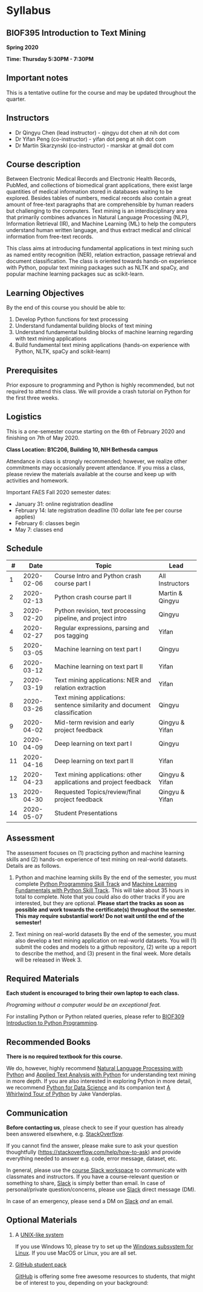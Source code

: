 # Syllabus
## BIOF395 Introduction to Text Mining

**Spring 2020**

**Time: Thursday 5:30PM - 7:30PM**

Important notes
---------------
This is a tentative outline for the course and may be updated throughout the quarter.


<!---
To interact with the materials in the repo using [JupyterLab](https://jupyterlab.readthedocs.io/en/stable/) (via [Binder](https://mybinder.org/)), please click the button below.

[![Binder](https://mybinder.org/badge.svg)](https://mybinder.org/v2/gh/marskar/biof309_fall2018/master?urlpath=lab)

Additionally, the [Jupyter Notebooks (`ipynb` files)](https://jupyterlab.readthedocs.io/en/stable/user/notebook.html) in this repo can be opened in [Google colab](https://colab.research.google.com) by clicking the icon below.

<a href="http://colab.research.google.com/github/marskar/biof309_fall2018/blob/master/index.ipynb"><img src="https://colab.research.google.com/img/colab_favicon_256px.png" width="48"></a>
-->

Instructors
-----------

* Dr Qingyu Chen (lead instructor) - qingyu dot chen at nih dot com
* Dr Yifan Peng (co-instructor) - yifan dot peng at nih dot com
* Dr Martin Skarzynski (co-instructor) - marskar at gmail dot com





Course description
------------------
Between Electronic Medical Records and Electronic Health Records, PubMed, and collections of biomedical grant
applications, there exist large quantities of medical information stored in databases waiting to be explored.
Besides tables of numbers, medical records also contain a great amount of free-text paragraphs that are
comprehensible by human readers but challenging to the computers. Text mining is an interdisciplinary area that
primarily combines advances in Natural Language Processing (NLP), Information Retrieval (IR), and Machine
Learning (ML) to help the computers understand human written language, and thus extract medical and clinical
information from free-text records. 

This class aims at introducing fundamental applications in text mining such as
named entity recognition (NER), relation extraction, passage retrieval and document classification.
The class is oriented towards hands-on experience with Python, popular text mining packages such as NLTK and spaCy, and popular machine learning packages suc as scikit-learn.

Learning Objectives
-------------------
By the end of this course you should be able to:
1. Develop Python functions for text processing
2. Understand fundamental building blocks of text mining
3. Understand fundamental building blocks of machine learning regarding with text mining applications 
4. Build fundamental text mining applications (hands-on experience with Python, NLTK, spaCy and scikit-learn)

Prerequisites
-------------

Prior exposure to programming and Python is highly recommended, but not required to attend this class. We will provide a crash tutorial on Python for the first three weeks.

Logistics
---------

This is a one-semester course starting on the 6th of February 2020 and finishing on 7th of May 2020.

**Class Location: B1C206, Building 10, NIH Bethesda campus**

Attendance in class is strongly recommended; however, we realize other commitments may occasionally prevent attendance. If you miss a class, please review the materials available at the course and keep up with activities and homework.

Important FAES Fall 2020 semester dates:
* January 31: online registration deadline 
* February 14: late registration deadline (10 dollar late fee per course applies)
* February 6: classes begin
* May 7: classes end

Schedule
--------

| #  | Date       | Topic                                        | Lead              |
|----|------------|----------------------------------------------|-------------------|
| 1  | 2020-02-06 | Course Intro and Python crash course part I  | All Instructors   |
| 2  | 2020-02-13 | Python crash course part II                  | Martin & Qingyu   |
| 3  | 2020-02-20 | Python revision, text processing pipeline, and project intro | Qingyu|
| 4  | 2020-02-27 | Regular expressions, parsing and pos tagging | Yifan             |
| 5  | 2020-03-05 | Machine learning on text part I              | Qingyu            |
| 6  | 2020-03-12 | Machine learning on text part II             | Yifan             |
| 7  | 2020-03-19 | Text mining applications: NER and relation extraction | Yifan    |
| 8  | 2020-03-26 | Text mining applications: sentence similarity and document classification | Qingyu|
| 9  | 2020-04-02 | Mid-term revision and early project feedback | Qingyu & Yifan    |
| 10 | 2020-04-09 | Deep learning on text part I                 | Qingyu            |
| 11 | 2020-04-16 | Deep learning on text part II                | Yifan             |
| 12 | 2020-04-23 | Text mining applications: other applications and project feedback  | Qingyu & Yifan|
| 13 | 2020-04-30 | Requested Topics/review/final project feedback | Qingyu & Yifan    |
| 14 | 2020-05-07 | Student Presentations                        |                   |


Assessment
--------
The assessment focuses on (1) practicing python and machine learning skills and (2) hands-on experience of text mining on real-world datasets. Details are as follows.

1. Python and machine learning skills
By the end of the semester, you must complete [Python Programming Skill Track](https://www.datacamp.com/tracks/python-programming) and [Machine Learning Fundamentals with Python Skill Track](https://www.datacamp.com/tracks/machine-learning-fundamentals-with-python). 
This will take about 35 hours in total to complete. Note that you could also do other tracks if you are interested, but they are optional. **Please start the tracks as soon as possible and work towards the certificate(s) throughout the semester. This may require substantial work! Do not wait until the end of the semester!**

2. Text mining on real-world datasets
By the end of the semester, you must also develop a text mining application on real-world datasets. You will (1) submit the codes and models to a github repository, (2) write up a report to describe the method, and (3) present in the final week. More details will be released in Week 3. 


Required Materials
------------------

**Each student is encouraged to bring their own laptop to each class.**

*Programing without a computer would be an exceptional feat.*

For installing Python or Python related queries, please refer to [BIOF309 Introduction to Python Programming](https://github.com/marskar/biof309_fall2018/). 


Recommended Books
-----------------
**There is no required textbook for this course.**

We do, however, highly recommend [Natural Language Processing with Python](https://www.nltk.org/book/) and [Applied Text Analysis with Python](http://shop.oreilly.com/product/0636920052555.do) for understanding text mining in more depth. If you are also interested in exploring Python in more detail, we recommend [Python for Data Science](https://github.com/jakevdp/PythonDataScienceHandbook) and its companion text [A Whirlwind Tour of Python](https://github.com/jakevdp/WhirlwindTourOfPython) by Jake Vanderplas.

Communication
------------

**Before contacting us**, please check to see if your question has already been answered elsewhere, e.g. [StackOverflow](https://stackoverflow.com/).

If you cannot find the answer, please make sure to ask your question thoughtfully (https://stackoverflow.com/help/how-to-ask) and provide everything needed to answer e.g. code, error message, dataset, etc.

In general, please use the [course Slack workspace](https://biof395.slack.com) to communicate with classmates and instructors. If you have a course-relevant question or something to share, [Slack](https://biof395.slack.com) is simply better than email. In case of personal/private question/concerns, please use [Slack](https://biof395.slack.com) direct message (DM).

In case of an emergency, please send a DM on [Slack](https://biof395.slack.com) *and* an email.



Optional Materials
------------------

1. A [UNIX-like system](https://en.wikipedia.org/wiki/Unix-like)

    If you use Windows 10, please try to set up the [Windows subsystem for Linux](https://docs.microsoft.com/en-us/windows/wsl/install-win10). If you use MacOS or Linux, you are all set.

2. [GitHub student pack](https://education.github.com/pack)

    [GitHub](https://github.com) is offering some free awesome resources to students, that might be of interest to you, depending on your background:
